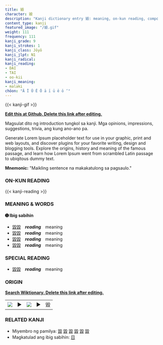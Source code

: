```yaml
---
title: 毀
character: 毀
description: "Kanji dictionary entry 毀: meaning, on-kun reading, compounds, origin, related kanji"
content_type: kanji
featured_image: "/毀.gif"
weight: 111
frequency: 111
kanji_grade: 9
kanji_strokes: 1
kanji_class: Jōyō
kanji_jlpt: N1
kanji_radical: 
kanji_reading: 
- DAI
- TAI
- oo-kii
kanji_meaning:
- malaki
chōon: "Ā Ī Ū Ē Ō ā ī ū ē ō ’"
---
```

[//]: # (Don't edit the line below. Kanji animated GIF code is automatically generated.)
{{< kanji-gif >}}

[//]: # (Edit below this line.)

**[Edit this at Github. Delete this link after editing.](https://github.com/tim0g/tim/tree/main/content/kanji/毀/index.md)**

Magsulat dito ng introduction tungkol sa kanji. Mga opinions, impressions, suggestions, trivia, ang kung ano-ano pa.

Generate Lorem Ipsum placeholder text for use in your graphic, print and web layouts, and discover plugins for your favorite writing, design and blogging tools. Explore the origins, history and meaning of the famous passage, and learn how Lorem Ipsum went from scrambled Latin passage to ubiqitous dummy text.
 
**Mnemonic:** "Maikling sentence na makakatulong sa pagsaulo."

### ON-KUN READING

[//]: # (Don't edit the line below. ON-KUN READING code is automatically generated.)
{{< kanji-reading >}}

### MEANING & WORDS

#### ➊ **Ibig sabihin**
  - [毀](../毀)[毀](../毀)　***reading***　meaning
  - [毀](../毀)[毀](../毀)　***reading***　meaning
  - [毀](../毀)[毀](../毀)　***reading***　meaning
  - [毀](../毀)[毀](../毀)　***reading***　meaning

### SPECIAL READING
  - [毀](../毀)[毀](../毀)　***reading***　meaning

### ORIGIN

**[Search Wiktionary. Delete this link after editing.](https://wiktionary.org/wiki/毀)**
<table class="kanji-table"><tr><td>
<img src="60px-毀-bronze.svg.png">
</td><td>▶</td><td>
<img src="60px-毀-oracle.svg.png">
</td><td>▶</td>
<td class="kanji-origin">毀</td>
</tr></table>

### RELATED KANJI
- Miyembro ng pamilya: [毀](../毀) [毀](../毀) [毀](../毀) [毀](../毀) [毀](../毀) [毀](../毀)
- Magkatulad ang ibig sabihin: [日](../日)
